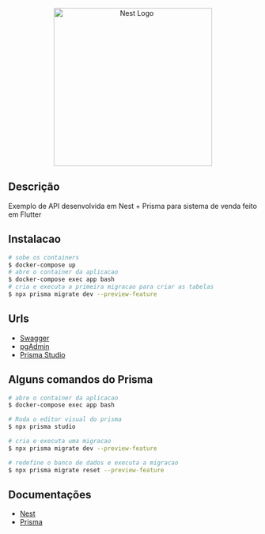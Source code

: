 <p align="center">
  <a href="http://nestjs.com/" target="blank"><img src="https://repository-images.githubusercontent.com/160067449/cdc5a000-b305-11e9-9f4e-e2273bfb33fe" width="320" alt="Nest Logo" /></a>
</p>

## Descrição

Exemplo de API desenvolvida em Nest + Prisma para sistema de venda feito em Flutter

## Instalacao

```bash
# sobe os containers
$ docker-compose up
# abre o container da aplicacao
$ docker-compose exec app bash
# cria e executa a primeira migracao para criar as tabelas
$ npx prisma migrate dev --preview-feature
```

## Urls

- [Swagger](http://localhost:3000/api/)
- [pgAdmin](http://localhost:9000/)
- [Prisma Studio](http://localhost:5555/)

## Alguns comandos do Prisma

```bash
# abre o container da aplicacao
$ docker-compose exec app bash

# Roda o editor visual do prisma
$ npx prisma studio

# cria e executa uma migracao
$ npx prisma migrate dev --preview-feature

# redefine o banco de dados e executa a migracao
$ npx prisma migrate reset --preview-feature
```

## Documentações

- [Nest](https://nestjs.com/)
- [Prisma](https://www.prisma.io/)
